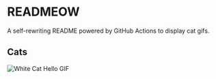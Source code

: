# READMEOW

A self-rewriting README powered by GitHub Actions to display cat gifs.

## Cats

![White Cat Hello GIF](https://media4.giphy.com/media/v1.Y2lkPTlhY2QwMmRhcHIyYmllY2UyYjQ3YXpieXZqa2JiajhweTNlMGw5bGM1Z3Y1ZzVxMCZlcD12MV9naWZzX3NlYXJjaCZjdD1n/vFKqnCdLPNOKc/200.gif)
